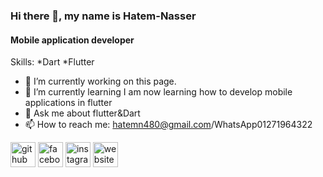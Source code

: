 ### Hi there 👋, my name is Hatem-Nasser
#### Mobile application developer  

Skills: 
*Dart
*Flutter

- 🔭 I’m currently working on this page. 
- 🌱 I’m currently learning I am now learning how to develop mobile applications in flutter 
- 💬 Ask me about flutter&Dart 
- 📫 How to reach me: hatemn480@gmail.com/WhatsApp01271964322 


[<img src='https://cdn.jsdelivr.net/npm/simple-icons@3.0.1/icons/github.svg' alt='github' height='40'>](https://github.com/Hatem-EL-ghamy)  [<img src='https://cdn.jsdelivr.net/npm/simple-icons@3.0.1/icons/facebook.svg' alt='facebook' height='40'>](https://www.facebook.com/https://www.facebook.com/hatemnaser.alghamy?mibextid=ZbWKwL)  [<img src='https://cdn.jsdelivr.net/npm/simple-icons@3.0.1/icons/instagram.svg' alt='instagram' height='40'>](https://www.instagram.com/https://www.instagram.com/hatem_nassere_lghamy?igsh=MWwxOGdrZDQyb3didA==/)  [<img src='https://cdn.jsdelivr.net/npm/simple-icons@3.0.1/icons/icloud.svg' alt='website' height='40'>](hatemn140@gmail.com)  

